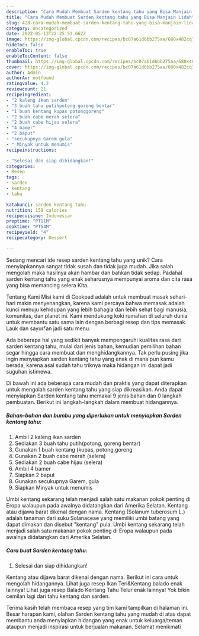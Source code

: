 ```yaml
---
description: "Cara Mudah Membuat Sarden kentang tahu yang Bisa Manjain Lidah"
title: "Cara Mudah Membuat Sarden kentang tahu yang Bisa Manjain Lidah"
slug: 428-cara-mudah-membuat-sarden-kentang-tahu-yang-bisa-manjain-lidah
category: Uncategorized
date: 2022-05-13T22:25:53.662Z
image: https://img-global.cpcdn.com/recipes/bc07a61d6bb275aa/680x482cq70/sarden-kentang-tahu-foto-resep-utama.jpg
hideToc: false
enableToc: true
enableTocContent: false
thumbnail: https://img-global.cpcdn.com/recipes/bc07a61d6bb275aa/680x482cq70/sarden-kentang-tahu-foto-resep-utama.jpg
cover: https://img-global.cpcdn.com/recipes/bc07a61d6bb275aa/680x482cq70/sarden-kentang-tahu-foto-resep-utama.jpg
author: Admin
authorAv: notfound
ratingvalue: 4.2
reviewcount: 21
recipeingredient:
- "2 kaleng ikan sarden"
- "3 buah tahu putihpotong goreng bentar"
- "1 buah kentang kupas potonggoreng"
- "2 buah cabe merah selera"
- "2 buah cabe hijau selera"
- "4 bamer"
- "2 baput"
- "secukupnya Garem gula"
- " Minyak untuk menumis"
recipeinstructions:

- "Selesai dan siap dihidangkan!"
categories:
- Resep
tags:
- sarden
- kentang
- tahu

katakunci: sarden kentang tahu 
nutrition: 159 calories
recipecuisine: Indonesian
preptime: "PT11M"
cooktime: "PT54M"
recipeyield: "4"
recipecategory: Dessert

---
```





Sedang mencari ide resep sarden kentang tahu yang unik? Cara menyiapkannya sangat tidak susah dan tidak juga mudah. Jika salah mengolah maka hasilnya akan hambar dan bahkan tidak sedap. Padahal sarden kentang tahu yang enak seharusnya mempunyai aroma dan cita rasa yang bisa memancing selera Kita.





Tentang Kami Misi kami di Cookpad adalah untuk membuat masak sehari-hari makin menyenangkan, karena kami percaya bahwa memasak adalah kunci menuju kehidupan yang lebih bahagia dan lebih sehat bagi manusia, komunitas, dan planet ini. Kami mendukung koki rumahan di seluruh dunia untuk membantu satu sama lain dengan berbagi resep dan tips memasak. Lauk dan sayur²an jadi satu menu.

Ada beberapa hal yang sedikit banyak mempengaruhi kualitas rasa dari sarden kentang tahu, mulai dari jenis bahan, kemudian pemilihan bahan segar hingga cara membuat dan menghidangkannya. Tak perlu pusing jika ingin menyiapkan sarden kentang tahu yang enak di mana pun kamu berada, karena asal sudah tahu triknya maka hidangan ini dapat jadi suguhan istimewa.






Di bawah ini ada beberapa cara mudah dan praktis yang dapat diterapkan untuk mengolah sarden kentang tahu yang siap dikreasikan. Anda dapat menyiapkan Sarden kentang tahu memakai 9 jenis bahan dan 0 langkah pembuatan. Berikut ini langkah-langkah dalam membuat hidangannya.

<!--inarticleads1-->

##### Bahan-bahan dan bumbu yang diperlukan untuk menyiapkan Sarden kentang tahu:

1. Ambil 2 kaleng ikan sarden
1. Sediakan 3 buah tahu putih(potong, goreng bentar)
1. Gunakan 1 buah kentang (kupas, potong,goreng
1. Gunakan 2 buah cabe merah (selera)
1. Sediakan 2 buah cabe hijau (selera)
1. Ambil 4 bamer
1. Siapkan 2 baput
1. Gunakan secukupnya Garem, gula
1. Siapkan  Minyak untuk menumis


Umbi kentang sekarang telah menjadi salah satu makanan pokok penting di Eropa walaupun pada awalnya didatangkan dari Amerika Selatan. Kentang atau dijawa barat dikenal dengan nama. Kentang (Solanum tuberosum L.) adalah tanaman dari suku Solanaceae yang memiliki umbi batang yang dapat dimakan dan disebut &#34;kentang&#34; pula. Umbi kentang sekarang telah menjadi salah satu makanan pokok penting di Eropa walaupun pada awalnya didatangkan dari Amerika Selatan. 

<!--inarticleads2-->

##### Cara buat Sarden kentang tahu:


1. Selesai dan siap dihidangkan!

Kentang atau dijawa barat dikenal dengan nama. Berikut ini cara untuk mengolah hidangannya. Lihat juga resep Ikan Teri&amp;Kentang balado enak lainnya! Lihat juga resep Balado Kentang Tahu Telur enak lainnya! Yok bikin cemilan lagi dari tahu kentang dan sarden. 

Terima kasih telah membaca resep yang tim kami tampilkan di halaman ini. Besar harapan kami, olahan Sarden kentang tahu yang mudah di atas dapat membantu anda menyiapkan hidangan yang enak untuk keluarga/teman ataupun menjadi inspirasi untuk berjualan makanan. Selamat menikmati
